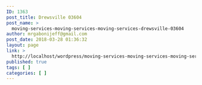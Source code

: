 ```yaml
---
ID: 1363
post_title: Drewsville 03604
post_name: >
  moving-services-moving-services-moving-services-drewsville-03604
author: mrgabonijeff@gmail.com
post_date: 2018-03-28 01:36:32
layout: page
link: >
  http://localhost/wordpress/moving-services-moving-services-moving-services-drewsville-03604/
published: true
tags: [ ]
categories: [ ]
---
```

